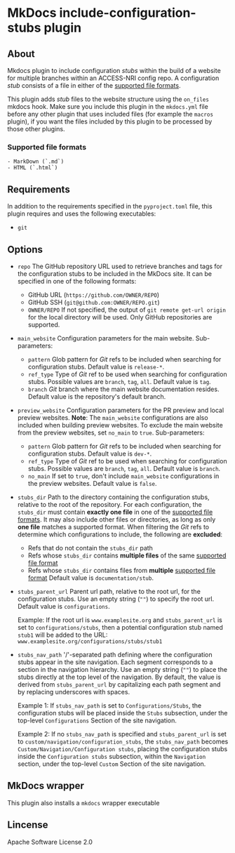 # MkDocs include-configuration-stubs plugin

## About
Mkdocs plugin to include configuration _stubs_ within the build of a website for multiple branches within an ACCESS-NRI config repo.
A configuration _stub_ consists of a file in either of the [supported file formats](#supported_file_formats).

This plugin adds _stub_ files to the website structure using the `on_files` mkdocs hook.
Make sure you include this plugin in the `mkdocs.yml` file before any other plugin that uses included files (for example the `macros` plugin), if you want the
files included by this plugin to be processed by those other plugins.

### Supported file formats
    - MarkDown (`.md`)
    - HTML (`.html`)

## Requirements
In addition to the requirements specified in the `pyproject.toml` file, this plugin requires and uses the following executables:
- `git`

## Options
- `repo`
    The GitHub repository URL used to retrieve branches and tags for the configuration stubs to be included in the MkDocs site.
    It can be specified in one of the following formats:
    - GitHub URL (`https://github.com/OWNER/REPO`) 
    - GitHub SSH (`git@github.com:OWNER/REPO.git`)
    - `OWNER/REPO`
    If not specified, the output of `git remote get-url origin` for the local directory will be used.
    Only GitHub repositories are supported.
- `main_website`
    Configuration parameters for the main website.
    Sub-parameters:
    - `pattern`
        Glob pattern for _Git_ refs to be included when searching for configuration stubs.
        Default value is `release-*`.
    - `ref_type`
        Type of _Git_ ref to be used when searching for configuration stubs.
        Possible values are `branch`, `tag`, `all`.
        Default value is `tag`.
    - `branch`
        _Git_ branch where the main website documentation resides.
        Default value is the repository's default branch.
- `preview_website`
    Configuration parameters for the PR preview and local preview websites.
    **Note**: The `main_website` configurations are also included when building preview websites. To exclude the main website from the preview websites, set `no_main` to `true`.
    Sub-parameters:
    - `pattern`
        Glob pattern for _Git_ refs to be included when searching for configuration stubs.
        Default value is `dev-*`.
    - `ref_type`
        Type of _Git_ ref to be used when searching for configuration stubs.
        Possible values are `branch`, `tag`, `all`.
        Default value is `branch`.
    - `no_main`
        If set to `true`, don't include `main_website` configurations in the preview websites.
        Default value is `false`.
- `stubs_dir`
    Path to the directory containing the configuration stubs, relative to the root of the repository.
    For each configuration, the `stubs_dir` must contain  **exactly one file** in one of the [supported file formats](#supported_file_formats). It may also include other files or directories, as long as only **one file** matches a supported format.
    When filtering the _Git_ refs to determine which configurations to include, the following are **excluded**:
    - Refs that do not contain the `stubs_dir` path
    - Refs whose `stubs_dir` contains **multiple files** of the same [supported file format](#supported_file_formats)
    - Refs whose `stubs_dir` contains files from **multiple** [supported file format](#supported_file_formats)
    Default value is `documentation/stub`.
- `stubs_parent_url`
    Parent url path, relative to the root url, for the configuration stubs.
    Use an empty string (`""`) to specify the root url.
    Default value is `configurations`.
    
    Example: 
    If the root url is `www.examplesite.org` and `stubs_parent_url` is set to `configurations/stubs`, then a potential configuration stub named `stub1` will be added to the URL: `www.examplesite.org/configurations/stubs/stub1`
- `stubs_nav_path`
    '/'-separated path defining where the configuration stubs appear in the site navigation.
    Each segment corresponds to a section in the navigation hierarchy.
    Use an empty string (`""`) to place the stubs directly at the top level of the navigation.
    By default, the value is derived from `stubs_parent_url` by capitalizing each path segment and by replacing underscores with spaces.

    Example 1:
    If `stubs_nav_path` is set to `Configurations/Stubs`, the configuration stubs will be placed inside the `Stubs` subsection, under the top-level `Configurations` Section of the site navigation.

    Example 2:
    If no `stubs_nav_path` is specified and `stubs_parent_url` is set to `custom/navigation/configuration_stubs`, the `stubs_nav_path` becomes `Custom/Navigation/Configuration stubs`, placing the configuration stubs inside the `Configuration stubs` subsection, within the `Navigation` section, under the top-level `Custom` Section of the site navigation.

## MkDocs wrapper
This plugin also installs a `mkdocs` wrapper executable

## Lincense
Apache Software License 2.0